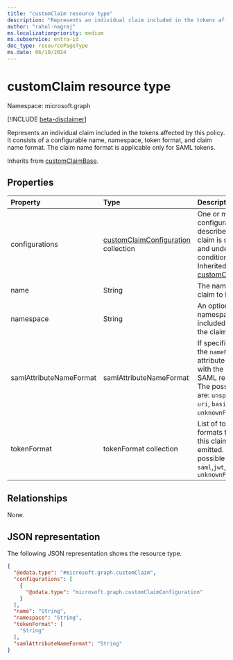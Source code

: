 ```yaml
---
title: "customClaim resource type"
description: "Represents an individual claim included in the tokens affected by this policy."
author: "rahul-nagraj"
ms.localizationpriority: medium
ms.subservice: entra-id
doc_type: resourcePageType
ms.date: 06/10/2024
---
```


# customClaim resource type

Namespace: microsoft.graph

[!INCLUDE [beta-disclaimer](../../includes/beta-disclaimer.md)]

Represents an individual claim included in the tokens affected by this policy. It consists of a configurable name, namespace, token format, and claim name format. The claim name format is applicable only for SAML tokens.

Inherits from [customClaimBase](../resources/customclaimbase.md).

## Properties
|Property|Type|Description|
|:---|:---|:---|
|configurations|[customClaimConfiguration](../resources/customclaimconfiguration.md) collection|One or more configurations that describe how the claim is sourced and under what conditions. Inherited from [customClaimBase](../resources/customclaimbase.md).|
|name|String|The name of the claim to be emitted.|
|namespace|String|An optional namespace to be included as part of the claim name.|
|samlAttributeNameFormat|samlAttributeNameFormat|If specified, it sets the `nameFormat` attribute associated with the claim in the SAML response. The possible values are: `unspecified`, `uri`, `basic`, `unknownFutureValue`.|
|tokenFormat|tokenFormat collection|List of token formats for which this claim should be emitted. The possible values are: `saml`,`jwt`, `unknownFutureValue`|

## Relationships
None.

## JSON representation
The following JSON representation shows the resource type.
<!-- {
  "blockType": "resource",
  "@odata.type": "microsoft.graph.customClaim"
}
-->
``` json
{
  "@odata.type": "#microsoft.graph.customClaim",
  "configurations": [
    {
      "@odata.type": "microsoft.graph.customClaimConfiguration"
    }
  ],
  "name": "String",
  "namespace": "String",
  "tokenFormat": [
    "String"
  ],
  "samlAttributeNameFormat": "String"
}
```
